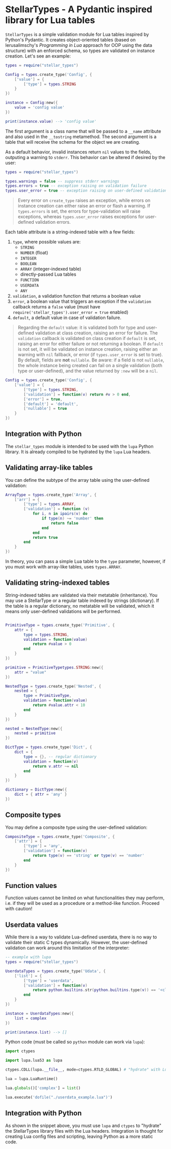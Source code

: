 # StellarTypes - A Pydantic inspired library for Lua tables

`StellarTypes` is a simple validation module for Lua tables inspired by Python's Pydantic. It creates object-oriented tables (based on Ierusalimschy's *Programming in Lua* approach for OOP using the data structure) with an enforced schema, so types are validated on instance creation. Let's see an example:

```lua
types = require("stellar_types")

Config = types.create_type('Config', {
    ['value'] = {
        ['type'] = types.STRING
    }
})

instance = Config:new({
    value = 'config value'
})

print(instance.value) --> 'config value'
```

The first argument is a class name that will be passed to a `__name` attribute and also used in the `__tostring` metamethod. The second argument is a table that will receive the schema for the object we are creating.

As a default behavior, invalid instances return `nil` values to the fields, outputing a warning to `stderr`. This behavior can be altered if desired by the user:

```lua
types = require("stellar_types")

types.warnings = false -- suppress stderr warnings
types.errors = true -- exception raising on validation failure
types.user_error = true -- exception raising on user-defined validation failure
```

> Every error on `create_type` raises an exception, while errors on instance creation can either raise an error or flash a warning. If `types.errors` is set, the errors for type-validation will raise exceptions, whereas `types.user_error` raises exceptions for user-defined validation errors.

Each table attribute is a string-indexed table with a few fields:

1. `type`, where possible values are:
    + `STRING`
    + `NUMBER` (float)
    + `INTEGER`
    + `BOOLEAN`
    + `ARRAY` (integer-indexed table)
    + directly-passed Lua tables
    + `FUNCTION`
    + `USERDATA`
    + `ANY`
2. `validation`, a validation function that returns a boolean value
3. `error`, a boolean value that triggers an exception if the `validation` callback returns a `false` value (must have `require('stellar_types').user_error = true` enabled)
4. `default`, a default value in case of validation failure.

> Regarding the `default` value: it is validated both for type and user-defined validation at class creation, raising an error for failure. The `validation` callback is validated on class creation if `default` is set, raising an error for either failure or not returning a boolean. If `default` is not set, it will be validated on instance creation, raising either an warning with `nil` fallback, or error (if `types.user_error` is set to true). <br> By default, fields are **not** `nullable`. Be aware: if a field is not `nullable`, the whole instance being created can fail on a single validation (both type or user-defined), and the value returned by `:new` will be a `nil`.

```lua
Config = types.create_type('Config', {
    ['value'] = {
        ['type'] = types.STRING,
        ['validation'] = function(v) return #v > 0 end,
        ['error'] = true,
        ['default'] = 'default',
        ['nullable'] = true
    }
})
```

## Integration with Python

The `stellar_types` module is intended to be used with the `lupa` Python library. It is already compiled to be hydrated by the `lupa` Lua headers.

## Validating array-like tables

You can define the subtype of the array table using the user-defined validation:

```lua
ArrayType = types.create_type('Array', {
    ['arr'] = {
        ['type'] = types.ARRAY,
        ['validation'] = function (v)
            for i, n in ipairs(v) do
                if type(n) ~= 'number' then
                    return false
                end
            end
            return true
        end
    }
})
```

In theory, you can pass a simple Lua table to the `type` parameter, however, if you must work with array-like tables, uses `types.ARRAY`.

## Validating string-indexed tables

String-indexed tables are validated via their metatable (inheritance). You may use a StellarType or a regular table indexed by strings (dictionary). If the table is a regular dictionary, no metatable will be validated, which it means only user-defined validations will be performed.

```lua

PrimitiveType = types.create_type('Primitive', {
    attr = {
        type = types.STRING,
        validation = function(value)
            return #value > 0
        end
    }
})

primitive = PrimitiveTypetypes.STRING:new({
    attr = "value"
})

NestedType = types.create_type('Nested', {
    nested = {
        type = PrimitiveType,
        validation = function(value)
            return #value.attr < 10
        end
    }
})

nested = NestedType:new({
    nested = primitive
})

DictType = types.create_type('Dict', {
    dict = {
        type = {}, -- regular dictionary
        validation = function(v)
            return v.attr ~= nil
        end
    }
})

dictionary = DictType:new({
    dict = { attr = 'any' }
})
```

## Composite types

You may define a composite type using the user-defined validation:

```lua
CompositeType = types.create_type('Composite', {
    ['attr'] = {
        ['type'] = 'any',
        ['validation'] = function(v)
            return type(v) == 'string' or type(v) == 'number'
        end
    }
})
```

## Function values

Function values cannot be limited on what functionalities they may perform, i.e. if they will be used as a procedure or a method-like function. Proceed with caution!

## Userdata values

While there is a way to validate Lua-defined userdata, there is no way to validate their static C types dynamically. However, the user-defined validation can work around this limitation of the interpreter:

```lua
-- example with lupa
types = require("stellar_types")

UserdataTypes = types.create_type('Udata', {
    ['list'] = {
        ['type'] = 'userdata',
        ['validation'] = function(v)
            return python.builtins.str(python.builtins.type(v)) == '<class \'list\'>'
        end
    } 
})

instance = UserdataTypes:new({
    list = complex
})

print(instance.list) --> []
```

Python code (must be called so `python` module can work via `lupa`):

```python
import ctypes

import lupa.lua53 as lupa

ctypes.CDLL(lupa.__file__, mode=ctypes.RTLD_GLOBAL) # "hydrate" with Lua headers, dynamically

lua = lupa.LuaRuntime()

lua.globals()['complex'] = list()

lua.execute('dofile("./userdata_example.lua")')
```

## Integration with Python

As shown in the snippet above, you must use `lupa` and `ctypes` to "hydrate" the StellarTypes library files with the Lua headers. Integration is thought for creating Lua config files and scripting, leaving Python as a more static code.